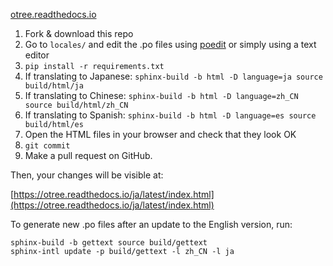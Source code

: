 [otree.readthedocs.io](http://otree.readthedocs.io/)

1.   Fork & download this repo
1.   Go to `locales/` and edit the .po files using [poedit](http://poedit.net) or simply using a text editor
1.   `pip install -r requirements.txt`
1.   If translating to Japanese: `sphinx-build -b html -D language=ja source build/html/ja`
1.   If translating to Chinese: `sphinx-build -b html -D language=zh_CN source build/html/zh_CN`
1.   If translating to Spanish: `sphinx-build -b html -D language=es source build/html/es`
1.   Open the HTML files in your browser and check that they look OK
1.   `git commit`
1.   Make a pull request on GitHub.

Then, your changes will be visible at:

[https://otree.readthedocs.io/ja/latest/index.html](https://otree.readthedocs.io/ja/latest/index.html)

To generate new .po files after an update to the English version, run:
		
```
sphinx-build -b gettext source build/gettext
sphinx-intl update -p build/gettext -l zh_CN -l ja 
```